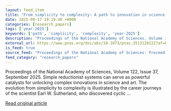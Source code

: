 ```yaml
---
layout: feed_item
title: "From simplicity to complexity: A path to innovation in science and art"
date: 2025-09-17 19:19:40 +0000
categories: [research_papers]
tags: ['year-2025']
keywords: ['path', 'simplicity', 'complexity', 'year-2025']
description: "Proceedings of the National Academy of Sciences, Volume 122, Issue 37, September 2025"
external_url: https://www.pnas.org/doi/abs/10.1073/pnas.2513128122?af=R
is_feed: true
source_feed: "Proceedings of the National Academy of Sciences: Proceedings of the National Academy of Sciences: Table of Contents"
feed_category: "research_papers"
---
```


Proceedings of the National Academy of Sciences, Volume 122, Issue 37, September 2025. Simple reductionist systems can serve as powerful catalysts for unlocking complex innovations in science and art. The evolution from simplicity to complexity is illustrated by the career journeys of the scientist Earl W. Sutherland, who discovered cyclic ...

[Read original article](https://www.pnas.org/doi/abs/10.1073/pnas.2513128122?af=R)
